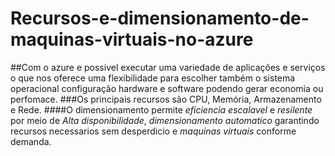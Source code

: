 # Recursos-e-dimensionamento-de-maquinas-virtuais-no-azure

##Com o azure e possivel executar uma variedade de aplicações e serviços o que nos oferece uma flexibilidade para escolher também o sistema operacional configuração hardware e software podendo gerar economia ou perfomace.
###Os principais recursos são CPU, Memória, Armazenamento e Rede.
####O dimensionamento permite *eficiencia escalavel* e *resilente* por meio de *Alta disponibilidade*, *dimensionamento automatico* garantindo recursos necessarios sem desperdicio e *maquinas virtuais* conforme demanda.
